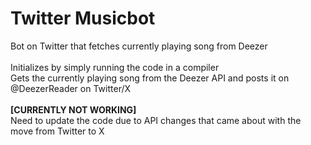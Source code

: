 # Twitter Musicbot
Bot on Twitter that fetches currently playing song from Deezer
<br />
<br />
Initializes by simply running the code in a compiler <br />
Gets the currently playing song from the Deezer API and posts it on @DeezerReader on Twitter/X
<br />
<br />
**[CURRENTLY NOT WORKING]** <br />
Need to update the code due to API changes that came about with the move from Twitter to X
